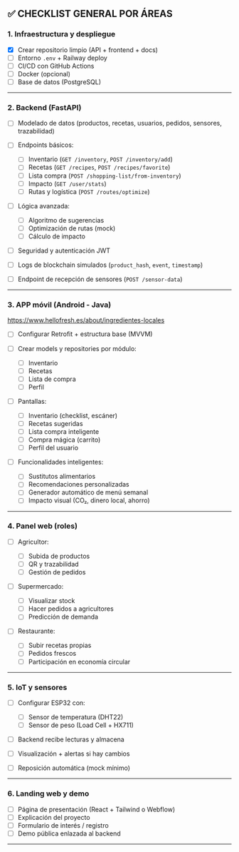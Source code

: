 
## ✅ CHECKLIST GENERAL POR ÁREAS

### 1. **Infraestructura y despliegue**

* [X] Crear repositorio limpio (API + frontend + docs)
* [ ] Entorno `.env` + Railway deploy
* [ ] CI/CD con GitHub Actions
* [ ] Docker (opcional)
* [ ] Base de datos (PostgreSQL)

---

### 2. **Backend (FastAPI)**

* [ ] Modelado de datos (productos, recetas, usuarios, pedidos, sensores, trazabilidad)
* [ ] Endpoints básicos:

  * [ ] Inventario (`GET /inventory`, `POST /inventory/add`)
  * [ ] Recetas (`GET /recipes`, `POST /recipes/favorite`)
  * [ ] Lista compra (`POST /shopping-list/from-inventory`)
  * [ ] Impacto (`GET /user/stats`)
  * [ ] Rutas y logística (`POST /routes/optimize`)
* [ ] Lógica avanzada:

  * [ ] Algoritmo de sugerencias
  * [ ] Optimización de rutas (mock)
  * [ ] Cálculo de impacto
* [ ] Seguridad y autenticación JWT
* [ ] Logs de blockchain simulados (`product_hash`, `event`, `timestamp`)
* [ ] Endpoint de recepción de sensores (`POST /sensor-data`)

---

### 3. **APP móvil (Android - Java)**
https://www.hellofresh.es/about/ingredientes-locales

* [ ] Configurar Retrofit + estructura base (MVVM)
* [ ] Crear models y repositories por módulo:

  * [ ] Inventario
  * [ ] Recetas
  * [ ] Lista de compra
  * [ ] Perfil
* [ ] Pantallas:

  * [ ] Inventario (checklist, escáner)
  * [ ] Recetas sugeridas
  * [ ] Lista compra inteligente
  * [ ] Compra mágica (carrito)
  * [ ] Perfil del usuario
* [ ] Funcionalidades inteligentes:

  * [ ] Sustitutos alimentarios
  * [ ] Recomendaciones personalizadas
  * [ ] Generador automático de menú semanal
  * [ ] Impacto visual (CO₂, dinero local, ahorro)

---

### 4. **Panel web (roles)**

* [ ] Agricultor:

  * [ ] Subida de productos
  * [ ] QR y trazabilidad
  * [ ] Gestión de pedidos
* [ ] Supermercado:

  * [ ] Visualizar stock
  * [ ] Hacer pedidos a agricultores
  * [ ] Predicción de demanda
* [ ] Restaurante:

  * [ ] Subir recetas propias
  * [ ] Pedidos frescos
  * [ ] Participación en economía circular

---

### 5. **IoT y sensores**

* [ ] Configurar ESP32 con:

  * [ ] Sensor de temperatura (DHT22)
  * [ ] Sensor de peso (Load Cell + HX711)
* [ ] Backend recibe lecturas y almacena
* [ ] Visualización + alertas si hay cambios
* [ ] Reposición automática (mock mínimo)

---

### 6. **Landing web y demo**

* [ ] Página de presentación (React + Tailwind o Webflow)
* [ ] Explicación del proyecto
* [ ] Formulario de interés / registro
* [ ] Demo pública enlazada al backend

---
